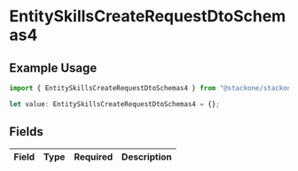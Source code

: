 # EntitySkillsCreateRequestDtoSchemas4

## Example Usage

```typescript
import { EntitySkillsCreateRequestDtoSchemas4 } from "@stackone/stackone-client-ts/sdk/models/shared";

let value: EntitySkillsCreateRequestDtoSchemas4 = {};
```

## Fields

| Field       | Type        | Required    | Description |
| ----------- | ----------- | ----------- | ----------- |